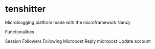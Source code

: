 tenshitter
==========

Microblogging platform made with the microframework Nancy

Functionalities

Session
Followers
Following
Micropost
Reply micropost
Update account
